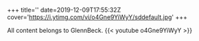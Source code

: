 +++
title=''
date=2019-12-09T17:55:32Z
cover='https://i.ytimg.com/vi/o4Gne9YiWyY/sddefault.jpg'
+++

All content belongs to GlennBeck.
{{< youtube o4Gne9YiWyY >}}
